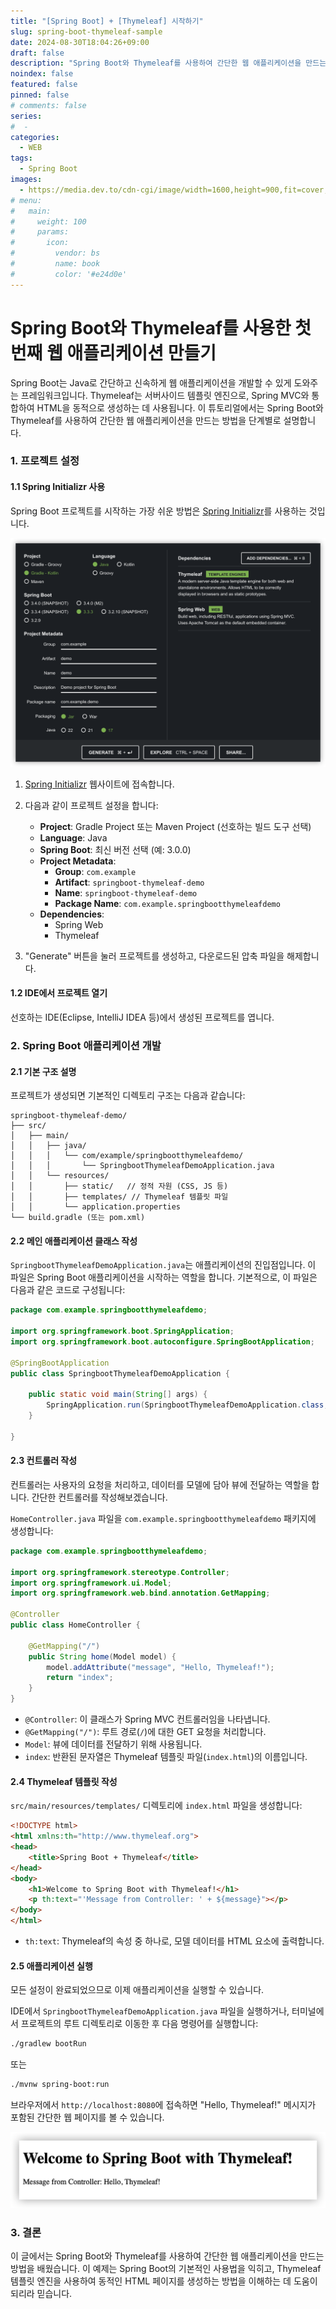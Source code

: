 ```yaml
---
title: "[Spring Boot] + [Thymeleaf] 시작하기"
slug: spring-boot-thymeleaf-sample
date: 2024-08-30T18:04:26+09:00
draft: false
description: "Spring Boot와 Thymeleaf를 사용하여 간단한 웹 애플리케이션을 만드는 방법"
noindex: false
featured: false
pinned: false
# comments: false
series:
#  - 
categories:
  - WEB
tags:
  - Spring Boot
images:
  - https://media.dev.to/cdn-cgi/image/width=1600,height=900,fit=cover,gravity=auto,format=auto/https%3A%2F%2Fdev-to-uploads.s3.amazonaws.com%2Fuploads%2Farticles%2F1bjcy5dhfmaac3dxcxz5.png
# menu:
#   main:
#     weight: 100
#     params:
#       icon:
#         vendor: bs
#         name: book
#         color: '#e24d0e'
---
```


# Spring Boot와 Thymeleaf를 사용한 첫 번째 웹 애플리케이션 만들기

Spring Boot는 Java로 간단하고 신속하게 웹 애플리케이션을 개발할 수 있게 도와주는 프레임워크입니다. Thymeleaf는 서버사이드 템플릿 엔진으로, Spring MVC와 통합하여 HTML을 동적으로 생성하는 데 사용됩니다. 이 튜토리얼에서는 Spring Boot와 Thymeleaf를 사용하여 간단한 웹 애플리케이션을 만드는 방법을 단계별로 설명합니다.

### 1. 프로젝트 설정

#### 1.1 Spring Initializr 사용
Spring Boot 프로젝트를 시작하는 가장 쉬운 방법은 [Spring Initializr](https://start.spring.io/)를 사용하는 것입니다.

![Spring Initializer](spring-initializer.png)

1. [Spring Initializr](https://start.spring.io/) 웹사이트에 접속합니다.
2. 다음과 같이 프로젝트 설정을 합니다:
   - **Project**: Gradle Project 또는 Maven Project (선호하는 빌드 도구 선택)
   - **Language**: Java
   - **Spring Boot**: 최신 버전 선택 (예: 3.0.0)
   - **Project Metadata**:
     - **Group**: `com.example`
     - **Artifact**: `springboot-thymeleaf-demo`
     - **Name**: `springboot-thymeleaf-demo`
     - **Package Name**: `com.example.springbootthymeleafdemo`
   - **Dependencies**:
     - Spring Web
     - Thymeleaf

3. "Generate" 버튼을 눌러 프로젝트를 생성하고, 다운로드된 압축 파일을 해제합니다.

#### 1.2 IDE에서 프로젝트 열기
선호하는 IDE(Eclipse, IntelliJ IDEA 등)에서 생성된 프로젝트를 엽니다.

### 2. Spring Boot 애플리케이션 개발

#### 2.1 기본 구조 설명
프로젝트가 생성되면 기본적인 디렉토리 구조는 다음과 같습니다:

```
springboot-thymeleaf-demo/
├── src/
│   ├── main/
│   │   ├── java/
│   │   │   └── com/example/springbootthymeleafdemo/
│   │   │       └── SpringbootThymeleafDemoApplication.java
│   │   └── resources/
│   │       ├── static/   // 정적 자원 (CSS, JS 등)
│   │       ├── templates/ // Thymeleaf 템플릿 파일
│   │       └── application.properties
└── build.gradle (또는 pom.xml)
```

#### 2.2 메인 애플리케이션 클래스 작성

`SpringbootThymeleafDemoApplication.java`는 애플리케이션의 진입점입니다. 이 파일은 Spring Boot 애플리케이션을 시작하는 역할을 합니다. 기본적으로, 이 파일은 다음과 같은 코드로 구성됩니다:

```java
package com.example.springbootthymeleafdemo;

import org.springframework.boot.SpringApplication;
import org.springframework.boot.autoconfigure.SpringBootApplication;

@SpringBootApplication
public class SpringbootThymeleafDemoApplication {

    public static void main(String[] args) {
        SpringApplication.run(SpringbootThymeleafDemoApplication.class, args);
    }

}
```

#### 2.3 컨트롤러 작성

컨트롤러는 사용자의 요청을 처리하고, 데이터를 모델에 담아 뷰에 전달하는 역할을 합니다. 간단한 컨트롤러를 작성해보겠습니다.

`HomeController.java` 파일을 `com.example.springbootthymeleafdemo` 패키지에 생성합니다:

```java
package com.example.springbootthymeleafdemo;

import org.springframework.stereotype.Controller;
import org.springframework.ui.Model;
import org.springframework.web.bind.annotation.GetMapping;

@Controller
public class HomeController {

    @GetMapping("/")
    public String home(Model model) {
        model.addAttribute("message", "Hello, Thymeleaf!");
        return "index";
    }
}
```

- `@Controller`: 이 클래스가 Spring MVC 컨트롤러임을 나타냅니다.
- `@GetMapping("/")`: 루트 경로(`/`)에 대한 GET 요청을 처리합니다.
- `Model`: 뷰에 데이터를 전달하기 위해 사용됩니다.
- `index`: 반환된 문자열은 Thymeleaf 템플릿 파일(`index.html`)의 이름입니다.

#### 2.4 Thymeleaf 템플릿 작성

`src/main/resources/templates/` 디렉토리에 `index.html` 파일을 생성합니다:

```html
<!DOCTYPE html>
<html xmlns:th="http://www.thymeleaf.org">
<head>
    <title>Spring Boot + Thymeleaf</title>
</head>
<body>
    <h1>Welcome to Spring Boot with Thymeleaf!</h1>
    <p th:text="'Message from Controller: ' + ${message}"></p>
</body>
</html>
```

- `th:text`: Thymeleaf의 속성 중 하나로, 모델 데이터를 HTML 요소에 출력합니다.

#### 2.5 애플리케이션 실행

모든 설정이 완료되었으므로 이제 애플리케이션을 실행할 수 있습니다.

IDE에서 `SpringbootThymeleafDemoApplication.java` 파일을 실행하거나, 터미널에서 프로젝트의 루트 디렉토리로 이동한 후 다음 명령어를 실행합니다:

```bash
./gradlew bootRun
```
또는

```bash
./mvnw spring-boot:run
```

브라우저에서 `http://localhost:8080`에 접속하면 "Hello, Thymeleaf!" 메시지가 포함된 간단한 웹 페이지를 볼 수 있습니다.

![Hello](hello-thymeleaf.png)


### 3. 결론

이 글에서는 Spring Boot와 Thymeleaf를 사용하여 간단한 웹 애플리케이션을 만드는 방법을 배웠습니다. 이 예제는 Spring Boot의 기본적인 사용법을 익히고, Thymeleaf 템플릿 엔진을 사용하여 동적인 HTML 페이지를 생성하는 방법을 이해하는 데 도움이 되리라 믿습니다.
